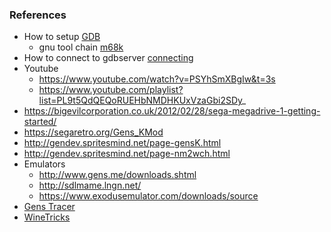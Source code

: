 

### References
* How to setup [GDB](http://gendev.spritesmind.net/page-gdb.html)
  * gnu tool chain [m68k](http://gnutoolchains.com/m68k-elf/)
* How to connect to gdbserver [connecting](https://sourceware.org/gdb/onlinedocs/gdb/Connecting.html#Connecting)
* Youtube
  * https://www.youtube.com/watch?v=PSYhSmXBgIw&t=3s
  * https://www.youtube.com/playlist?list=PL9t5QdQEQoRUEHbNMDHKUxVzaGbi2SDy_
* https://bigevilcorporation.co.uk/2012/02/28/sega-megadrive-1-getting-started/
* https://segaretro.org/Gens_KMod 
* http://gendev.spritesmind.net/page-gensK.html
* http://gendev.spritesmind.net/page-nm2wch.html
* Emulators 
  * http://www.gens.me/downloads.shtml
  * http://sdlmame.lngn.net/
  * https://www.exodusemulator.com/downloads/source
* [Gens Tracer](https://www.romhacking.net/utilities/337/)
* [WineTricks](https://github.com/Winetricks/winetricks)
